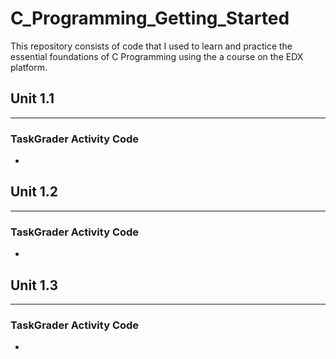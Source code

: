 # C_Programming_Getting_Started

This repository consists of code that I used to learn and practice the essential foundations of C Programming using the a course on the EDX platform. 

## Unit 1.1
---
 
### TaskGrader Activity Code 

*  

## Unit 1.2 
---
 
### TaskGrader Activity Code 

* 
 
## Unit 1.3
---
 
### TaskGrader Activity Code 

* 
 

